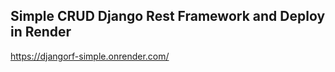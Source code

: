 <h2 style=text-align: center; font-weight: bold;">
   Simple CRUD Django Rest Framework and Deploy in Render
</h2>

https://djangorf-simple.onrender.com/

